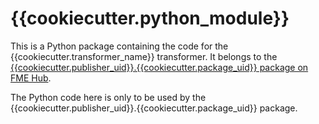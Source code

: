 # {{cookiecutter.python_module}}

This is a Python package containing the code for the {{cookiecutter.transformer_name}} transformer.
It belongs to the [{{cookiecutter.publisher_uid}}.{{cookiecutter.package_uid}} package on FME Hub]({{cookiecutter.fme_hub_url}}).

The Python code here is only to be used by the {{cookiecutter.publisher_uid}}.{{cookiecutter.package_uid}} package.

